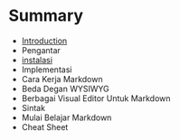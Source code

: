 # Summary

* [Introduction](README.md)
* Pengantar
* [instalasi](instalasi.md)
* Implementasi
* Cara Kerja Markdown
* Beda Degan WYSIWYG
* Berbagai Visual Editor Untuk Markdown
* Sintak
* Mulai Belajar Markdown
* Cheat Sheet

